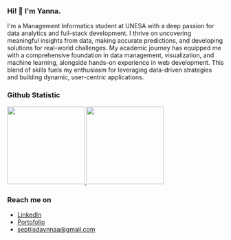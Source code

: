 ### Hi! 👋 I'm Yanna. 

I'm a Management Informatics student at UNESA with a deep passion for data analytics and full-stack development. I thrive on uncovering meaningful insights from data, making accurate predictions, and developing solutions for real-world challenges. My academic journey has equipped me with a comprehensive foundation in data management, visualization, and machine learning, alongside hands-on experience in web development. This blend of skills fuels my enthusiasm for leveraging data-driven strategies and building dynamic, user-centric applications.

### Github Statistic
<p align="left">
<a href="https://github.com/septiisdayanna">
  <img height="180em" src="https://github-readme-stats-eight-theta.vercel.app/api?username=septiisdayanna&show_icons=true&theme=algolia&include_all_commits=true&count_private=true"/>
  <img height="180em" src="https://github-readme-stats-eight-theta.vercel.app/api/top-langs/?username=septiisdayanna&layout=compact&langs_count=8&theme=algolia"/>
</a>
</p>

### Reach me on
- <a href="https://www.linkedin.com/in/septi-isdayanna-317905288/">LinkedIn</a>
- <a href="https://www.canva.com/design/DAGHhX_3OVw/1U_vg_ykmZMBxfzoWTZg5g/edit?utm_content=DAGHhX_3OVw&utm_campaign=designshare&utm_medium=link2&utm_source=sharebutton ">Portofolio</a>
- septiisdaynnaa@gmail.com
